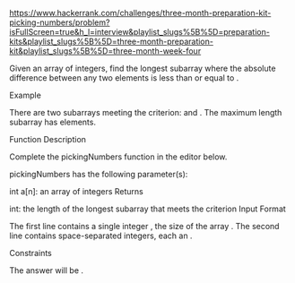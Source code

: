 https://www.hackerrank.com/challenges/three-month-preparation-kit-picking-numbers/problem?isFullScreen=true&h_l=interview&playlist_slugs%5B%5D=preparation-kits&playlist_slugs%5B%5D=three-month-preparation-kit&playlist_slugs%5B%5D=three-month-week-four

Given an array of integers, find the longest subarray where the absolute difference between any two elements is less than or equal to .

Example

There are two subarrays meeting the criterion: and . The maximum length subarray has elements.

Function Description

Complete the pickingNumbers function in the editor below.

pickingNumbers has the following parameter(s):

int a[n]: an array of integers
Returns

int: the length of the longest subarray that meets the criterion
Input Format

The first line contains a single integer , the size of the array .
The second line contains space-separated integers, each an .

Constraints

The answer will be .
